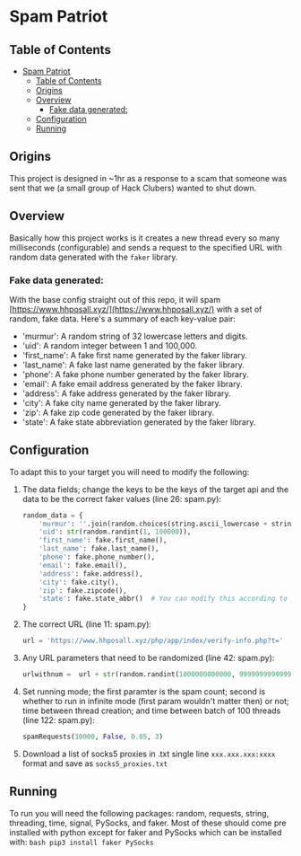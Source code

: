 # Spam Patriot
## Table of Contents
- [Spam Patriot](#spam-patriot)
  - [Table of Contents](#table-of-contents)
  - [Origins](#origins)
  - [Overview](#overview)
    - [Fake data generated:](#fake-data-generated)
  - [Configuration](#configuration)
  - [Running](#running)

## Origins
This project is designed in ~1hr as a response to a scam that someone was sent that we (a small group of Hack Clubers) wanted to shut down.

## Overview
Basically how this project works is it creates a new thread every so many milliseconds (configurable) and sends a request to the specified URL with random data generated with the `faker` library.

### Fake data generated:
With the base config straight out of this repo, it will spam [https://www.hhposall.xyz/](https://www.hhposall.xyz/) with a set of random, fake data. Here's a summary of each key-value pair:
- 'murmur': A random string of 32 lowercase letters and digits.
- 'uid': A random integer between 1 and 100,000.
- 'first_name': A fake first name generated by the faker library.
- 'last_name': A fake last name generated by the faker library.
- 'phone': A fake phone number generated by the faker library.
- 'email': A fake email address generated by the faker library.
- 'address': A fake address generated by the faker library.
- 'city': A fake city name generated by the faker library.
- 'zip': A fake zip code generated by the faker library.
- 'state': A fake state abbreviation generated by the faker library.

## Configuration
To adapt this to your target you will need to modify the following:
1. The data fields; change the keys to be the keys of the target api and the data to be the correct faker values (line 26: spam.py):
    ```python
    random_data = {
        'murmur': ''.join(random.choices(string.ascii_lowercase + string.digits, k=32)),
        'uid': str(random.randint(1, 100000)),
        'first_name': fake.first_name(),
        'last_name': fake.last_name(),
        'phone': fake.phone_number(),
        'email': fake.email(),
        'address': fake.address(),
        'city': fake.city(),
        'zip': fake.zipcode(),
        'state': fake.state_abbr()  # You can modify this according to your needs
    }
    ```
2. The correct URL (line 11: spam.py):
    ```python
    url = 'https://www.hhposall.xyz/php/app/index/verify-info.php?t='
    ```

3. Any URL parameters that need to be randomized (line 42: spam.py):
    ```python
    urlwithnum =  url + str(random.randint(1000000000000, 9999999999999))
    ```

4. Set running mode; the first paramter is the spam count; second is whether to run in infinite mode (first param wouldn't matter then) or not; time between thread creation; and time between batch of 100 threads (line 122: spam.py):
    ```python
    spamRequests(10000, False, 0.05, 3)
    ```

5. Download a list of socks5 proxies in .txt single line `xxx.xxx.xxx:xxxx` format and save as `socks5_proxies.txt`
## Running
To run you will need the following packages: random, requests, string, threading, time, signal, PySocks, and faker. Most of these should come pre installed with python except for faker and PySocks which can be installed with:
    ```bash
    pip3 install faker PySocks
    ```